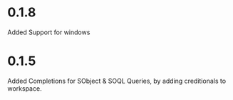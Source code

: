 # 0.1.8

Added Support for windows

# 0.1.5

Added Completions for SObject & SOQL Queries, by adding creditionals to workspace.